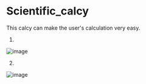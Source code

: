 # Scientific_calcy

 This calcy can make the user's calculation very easy.
 
 1.
 ![image](https://user-images.githubusercontent.com/84410340/162621512-9d914153-2031-431e-bb4d-2367c0a3d760.png)


2.
![image](https://user-images.githubusercontent.com/84410340/162622779-0b91fcd5-9511-4737-a9f3-2ae716bb618e.png)
